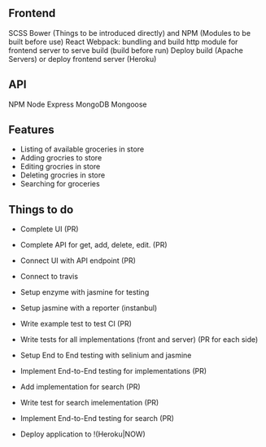 Frontend
-----------------

SCSS
Bower (Things to be introduced directly) and NPM (Modules to be built before use)
React
Webpack: bundling and build
http module for frontend server to serve build (build before run)
Deploy build (Apache Servers) or deploy frontend server (Heroku)


API
--------------------

NPM
Node
Express
MongoDB
Mongoose


Features
------------------------------

- Listing of available groceries in store
- Adding grocries to store
- Editing grocries in store
- Deleting grocries in store
- Searching for groceries

Things to do
------------------------------

- Complete UI (PR)
- Complete API for get, add, delete, edit. (PR)
- Connect UI with API endpoint (PR)
- Connect to travis
- Setup enzyme with jasmine for testing
- Setup jasmine with a reporter (instanbul)
- Write example test to test CI (PR)
- Write tests for all implementations (front and server) (PR for each side)
- Setup End to End testing with selinium and jasmine
- Implement End-to-End testing for implementations (PR)

- Add implementation for search (PR)
- Write test for search imelementation (PR)
- Implement End-to-End testing for search (PR)

- Deploy application to !(Heroku|NOW)

